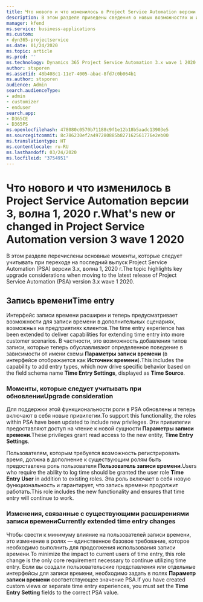 ```yaml
---
title: Что нового и что изменилось в Project Service Automation версии 3.x, волна 1, 2020 г.
description: В этом разделе приведены сведения о новых возможностях и изменениях в Project Service Automation версии 3, волна 1, 2020 г.
manager: kfend
ms.service: business-applications
ms.custom:
- dyn365-projectservice
ms.date: 01/24/2020
ms.topic: article
ms.prod: ''
ms.technology: Dynamics 365 Project Service Automation 3.x wave 1 2020
author: stsporen
ms.assetid: 48b408c1-11e7-4005-abac-8fd7c0b064b1
ms.author: stsporen
audience: Admin
search.audienceType:
- admin
- customizer
- enduser
search.app:
- D365CE
- D365PS
ms.openlocfilehash: 478080c0570b71188c9f1e12b18b5aadc13903e5
ms.sourcegitcommit: 8c786230ef2a497280885b827162561776e2eb00
ms.translationtype: HT
ms.contentlocale: ru-RU
ms.lasthandoff: 03/24/2020
ms.locfileid: "3754951"
---
```

# <a name="whats-new-or-changed-in-project-service-automation-version-3-wave-1-2020"></a><span data-ttu-id="2e354-103">Что нового и что изменилось в Project Service Automation версии 3, волна 1, 2020 г.</span><span class="sxs-lookup"><span data-stu-id="2e354-103">What's new or changed in Project Service Automation version 3 wave 1 2020</span></span>
<span data-ttu-id="2e354-104">В этом разделе перечислены основные моменты, которые следует учитывать при переходе на последний выпуск Project Service Automation (PSA) версии 3.x, волна 1, 2020 г.</span><span class="sxs-lookup"><span data-stu-id="2e354-104">The topic highlights key upgrade considerations when moving to the latest release of Project Service Automation (PSA) version 3.x wave 1 2020.</span></span>

## <a name="time-entry"></a><span data-ttu-id="2e354-105">Запись времени</span><span class="sxs-lookup"><span data-stu-id="2e354-105">Time entry</span></span>
<span data-ttu-id="2e354-106">Интерфейс записи времени расширен и теперь предусматривает возможности для записи времени в дополнительных сценариях, возможных на предприятиях клиентов.</span><span class="sxs-lookup"><span data-stu-id="2e354-106">The time entry experience has been extended to deliver capabilities for extending time entry into more customer scenarios.</span></span> <span data-ttu-id="2e354-107">В частности, это возможность добавления типов записи, которые теперь обуславливают определенное поведение в зависимости от имени схемы **Параметры записи времени** (в интерфейсе отображается как **Источник времени**).</span><span class="sxs-lookup"><span data-stu-id="2e354-107">This includes the capability to add entry types, which now drive specific behavior based on the field schema name **Time Entry Settings**, displayed as **Time Source**.</span></span>

### <a name="upgrade-consideration"></a><span data-ttu-id="2e354-108">Моменты, которые следует учитывать при обновлении</span><span class="sxs-lookup"><span data-stu-id="2e354-108">Upgrade consideration</span></span>
<span data-ttu-id="2e354-109">Для поддержки этой функциональности роли в PSA обновлены и теперь включают в себя новые привилегии.</span><span class="sxs-lookup"><span data-stu-id="2e354-109">To support this functionality, the roles within PSA have been updated to include new privileges.</span></span> <span data-ttu-id="2e354-110">Эти привилегии предоставляют доступ на чтение к новой сущности **Параметры записи времени**.</span><span class="sxs-lookup"><span data-stu-id="2e354-110">These privileges grant read access to the new entity, **Time Entry Settings**.</span></span>

<span data-ttu-id="2e354-111">Пользователям, которым требуется возможность регистрировать время, должна в дополнение к существующим ролям быть предоставлена роль пользователя **Пользователь записи времени**.</span><span class="sxs-lookup"><span data-stu-id="2e354-111">Users who require the ability to log time should be granted the user role **Time Entry User** in addition to existing roles.</span></span> <span data-ttu-id="2e354-112">Эта роль включает в себя новую функциональность и гарантирует, что запись времени продолжит работать.</span><span class="sxs-lookup"><span data-stu-id="2e354-112">This role includes the new functionality and ensures that time entry will continue to work.</span></span>

### <a name="currently-extended-time-entry-changes"></a><span data-ttu-id="2e354-113">Изменения, связанные с существующими расширениями записи времени</span><span class="sxs-lookup"><span data-stu-id="2e354-113">Currently extended time entry changes</span></span>
<span data-ttu-id="2e354-114">Чтобы свести к минимуму влияние на пользователей записи времени, это изменение в ролях — единственное базовое требование, которое необходимо выполнить для продолжения использования записи времени.</span><span class="sxs-lookup"><span data-stu-id="2e354-114">To minimize the impact to current users of time entry, this role change is the only core requirement necessary to continue utilizing time entry.</span></span> <span data-ttu-id="2e354-115">Если вы создали пользовательские представления или отдельные интерфейсы для записи времени, необходимо задать в полях **Параметр записи времени** соответствующее значение PSA.</span><span class="sxs-lookup"><span data-stu-id="2e354-115">If you have created custom views or separate time entry experiences, you must set the **Time Entry Setting** fields to the correct PSA value.</span></span>
